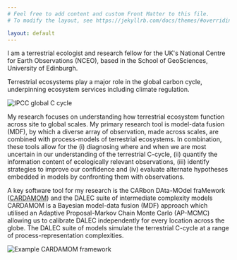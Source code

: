 ```yaml
---
# Feel free to add content and custom Front Matter to this file.
# To modify the layout, see https://jekyllrb.com/docs/themes/#overriding-theme-defaults

layout: default
---
```


I am a terrestrial ecologist and research fellow for the UK's National Centre for Earth Observations (NCEO), based in the School of GeoSciences, University of Edinburgh.

Terrestrial ecosystems play a major role in the global carbon cycle, underpinning ecosystem services including climate regulation.

![IPCC global C cycle](/ProfessionalProfile/assets/Fig6-01-2.jpg)

My research focuses on understanding how terrestrial ecosystem function across site to global scales. My primary research tool is model-data fusion (MDF), by which a diverse array of observation, made across scales, are combined with process-models of terrestrial ecosystems. In combination, these tools allow for the (i) diagnosing where and when we are most uncertain in our understanding of the terrestrial C-cycle, (ii) quantify the information content of ecologically relevant observations, (iii) identify strategies to improve our confidence and (iv) evaluate alternate hypotheses embedded in models by confronting them with observations.

A key software tool for my research is the CARbon DAta-MOdel fraMework ([CARDAMOM](https://github.com/GCEL/CARDAMOM)) and the DALEC suite of intermediate complexity models CARDAMOM is a Bayesian model-data fusion (MDF) approach which utilised an Adaptive Proposal-Markov Chain Monte Carlo (AP-MCMC) allowing us to calibrate DALEC independently for every location across the globe. The DALEC suite of models simulate the terrestrial C-cycle at a range of process-representation complexities.

![Example CARDAMOM framework](/ProfessionalProfile/assets/CARDAMOM_scheme.png)
